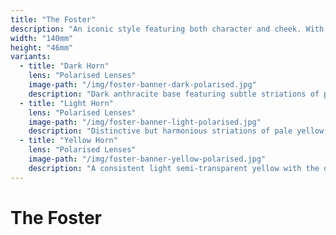 ```yaml
---
title: "The Foster"
description: "An iconic style featuring both character and cheek. With its refined points and gentle lines the Foster makes for a subtle yet captivating frame."
width: "140mm"
height: "46mm"
variants:
  - title: "Dark Horn"
    lens: "Polarised Lenses"
    image-path: "/img/foster-banner-dark-polarised.jpg"
    description: "Dark anthracite base featuring subtle striations of pale yellow, brown, and other warm tones."
  - title: "Light Horn"
    lens: "Polarised Lenses"
    image-path: "/img/foster-banner-light-polarised.jpg"
    description: "Distinctive but harmonious striations of pale yellow, brown, and other warm tones."
  - title: "Yellow Horn"
    lens: "Polarised Lenses"
    image-path: "/img/foster-banner-yellow-polarised.jpg"
    description: "A consistent light semi-transparent yellow with the occasional tinge of rose."  
---
```


<h1>The Foster</h1>